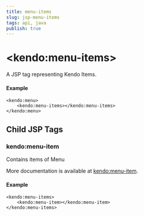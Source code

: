 ```yaml
---
title: menu-items
slug: jsp-menu-items
tags: api, java
publish: true
---
```


# \<kendo:menu-items\>
A JSP tag representing Kendo Items.

#### Example
    <kendo:menu>
        <kendo:menu-items></kendo:menu-items>
    </kendo:menu>


## Child JSP Tags

### kendo:menu-item

Contains items of Menu

More documentation is available at [kendo:menu-item](/api/wrappers/jsp/menu/item).

#### Example

    <kendo:menu-items>
        <kendo:menu-item></kendo:menu-item>
    </kendo:menu-items>
 
